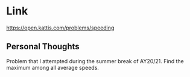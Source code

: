 # Link

https://open.kattis.com/problems/speeding

## Personal Thoughts

Problem that I attempted during the summer break of AY20/21. Find the maximum among all average speeds.

